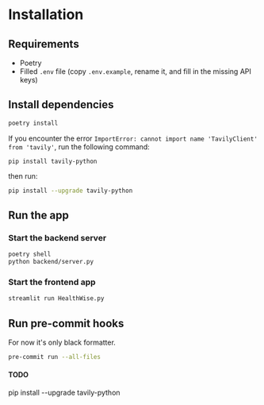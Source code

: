 # Installation

## Requirements

- Poetry
- Filled `.env` file (copy `.env.example`, rename it, and fill in the missing API keys)

## Install dependencies

```bash
poetry install
```

If you encounter the error `ImportError: cannot import name 'TavilyClient' from 'tavily'`, run the following command:
```
pip install tavily-python
```
then run:
```bash
pip install --upgrade tavily-python
```

## Run the app

### Start the backend server
```bash
poetry shell
python backend/server.py
```

### Start the frontend app
```bash
streamlit run HealthWise.py
```

## Run pre-commit hooks

For now it's only black formatter.

```bash
pre-commit run --all-files
```

#### TODO
pip install --upgrade tavily-python